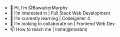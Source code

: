 - 👋 Hi, I’m @BawazierMurphy
- 👀 I’m interested in | Full Stack Web Development 
- 🌱 I’m currently learning | Codeigniter 4
- 💞️ I’m looking to collaborate on | Frontend Web Dev
- 📫 How to reach me | Insta(@mssbm)

<!---
BawazierMurphy/BawazierMurphy is a ✨ special ✨ repository because its `README.md` (this file) appears on your GitHub profile.
You can click the Preview link to take a look at your changes.
--->
